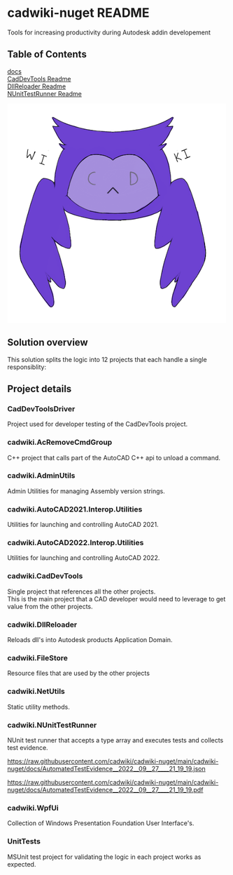 # cadwiki-nuget README  
Tools for increasing productivity during Autodesk addin developement  



## Table of Contents  
[docs](https://github.com/cadwiki/cadwiki-nuget/tree/main/cadwiki-nuget/docs)  
[CadDevTools Readme](https://github.com/cadwiki/cadwiki-nuget/blob/main/README.nuget.cadwiki.CadDevTools.md)  
[DllReloader Readme](https://github.com/cadwiki/cadwiki-nuget/blob/main/README.nuget.cadwiki.DllReloader.md)  
[NUnitTestRunner Readme](https://github.com/cadwiki/cadwiki-nuget/blob/main/README.nuget.cadwiki.NUnitTestRunner.md)  

![NotFound](./cadwiki-nuget/icons/500x500-cadwiki-v1.png)  

## Solution overview
This solution splits the logic into 12 projects that each handle a single responsiblity:  

## Project details  

### CadDevToolsDriver  
Project used for developer testing of the CadDevTools project.  

### cadwiki.AcRemoveCmdGroup  
C++ project that calls part of the AutoCAD C++ api to unload a command.  

### cadwiki.AdminUtils  
Admin Utilities for managing Assembly version strings.  

### cadwiki.AutoCAD2021.Interop.Utilities  
Utilities for launching and controlling AutoCAD 2021.   

### cadwiki.AutoCAD2022.Interop.Utilities  
Utilities for launching and controlling AutoCAD 2022.   

### cadwiki.CadDevTools  
Single project that references all the other projects.  
This is the main project that a CAD developer would need to leverage to get value from the other projects.  

### cadwiki.DllReloader  
Reloads dll's into Autodesk products Application Domain.

### cadwiki.FileStore  
Resource files that are used by the other projects

### cadwiki.NetUtils  
Static utility methods.

### cadwiki.NUnitTestRunner  
NUnit test runner that accepts a type array and executes tests and collects test evidence.  
<p>
	<a href="https://raw.githubusercontent.com/cadwiki/cadwiki-nuget/main/cadwiki-nuget/docs/AutomatedTestEvidence__2022__09__27____21_19_19.json">
	https://raw.githubusercontent.com/cadwiki/cadwiki-nuget/main/cadwiki-nuget/docs/AutomatedTestEvidence__2022__09__27____21_19_19.json
	</a>
</p>
<p>
	<a href="https://raw.githubusercontent.com/cadwiki/cadwiki-nuget/main/cadwiki-nuget/docs/AutomatedTestEvidence__2022__09__27____21_19_19.pdf">
	https://raw.githubusercontent.com/cadwiki/cadwiki-nuget/main/cadwiki-nuget/docs/AutomatedTestEvidence__2022__09__27____21_19_19.pdf
	</a>
</p>

### cadwiki.WpfUi  
Collection of Windows Presentation Foundation User Interface's.

### UnitTests  
MSUnit test project for validating the logic in each project works as expected.  
